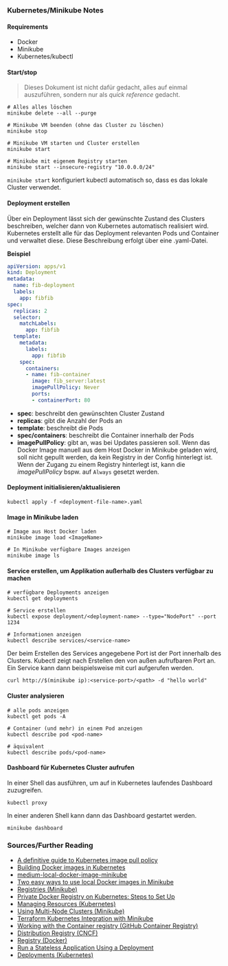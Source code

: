 ### Kubernetes/Minikube Notes

#### Requirements

- Docker
- Minikube
- Kubernetes/kubectl

#### Start/stop

> Dieses Dokument ist nicht dafür gedacht, alles auf einmal auszuführen, sondern nur als *quick reference* gedacht.

```shell
# Alles alles löschen
minikube delete --all --purge

# Minikube VM beenden (ohne das Cluster zu löschen)
minikube stop

# Minikube VM starten und Cluster erstellen
minikube start 

# Minikube mit eigenem Registry starten
minikube start --insecure-registry "10.0.0.0/24"
```

`minikube start` konfiguriert kubectl automatisch so, dass es das lokale Cluster verwendet.

#### Deployment erstellen

Über ein Deployment lässt sich der gewünschte Zustand des Clusters beschreiben, welcher dann von Kubernetes automatisch realisiert wird.
Kubernetes erstellt alle für das Deployment relevanten Pods und Container und verwaltet diese.
Diese Beschreibung erfolgt über eine .yaml-Datei.

**Beispiel**

```yaml
apiVersion: apps/v1
kind: Deployment
metadata:
  name: fib-deployment
  labels:
    app: fibfib
spec:
  replicas: 2
  selector:
    matchLabels:
      app: fibfib
  template:
    metadata:
      labels:
        app: fibfib
    spec:
      containers:
      - name: fib-container
        image: fib_server:latest
        imagePullPolicy: Never
        ports:
        - containerPort: 80
```

- **spec**: beschreibt den gewünschten Cluster Zustand
- **replicas**: gibt die Anzahl der Pods an
- **template**: beschreibt die Pods
- **spec/containers**: beschreibt die Container innerhalb der Pods
- **imagePullPolicy**: gibt an, was bei Updates passieren soll. 
Wenn das Docker Image manuell aus dem Host Docker in Minikube geladen wird, soll nicht gepullt werden, da kein Registry in der Config hinterlegt ist.
Wenn der Zugang zu einem Registry hinterlegt ist, kann die *imagePullPolicy* bspw. auf `Always` gesetzt werden.

#### Deployment initialisieren/aktualisieren

```shell
kubectl apply -f <deployment-file-name>.yaml
```

#### Image in Minikube laden

```shell
# Image aus Host Docker laden
minikube image load <ImageName>

# In Minikube verfügbare Images anzeigen
minikube image ls
```

#### Service erstellen, um Applikation außerhalb des Clusters verfügbar zu machen

```shell
# verfügbare Deployments anzeigen
kubectl get deployments

# Service erstellen
kubectl expose deployment/<deployment-name> --type="NodePort" --port 1234

# Informationen anzeigen
kubectl describe services/<service-name>
```

Der beim Erstellen des Services angegebene Port ist der Port innerhalb des Clusters. 
Kubectl zeigt nach Erstellen den von außen aufrufbaren Port an.
Ein Service kann dann beispielsweise mit curl aufgerufen werden.

```shell
curl http://$(minikube ip):<service-port>/<path> -d "hello world"
```

#### Cluster analysieren

```shell
# alle pods anzeigen
kubectl get pods -A

# Container (und mehr) in einem Pod anzeigen
kubectl describe pod <pod-name>

# äquivalent
kubectl describe pods/<pod-name>
```

#### Dashboard für Kubernetes Cluster aufrufen

In einer Shell das ausführen, um auf in Kubernetes laufendes Dashboard zuzugreifen.
```shell
kubectl proxy
```

In einer anderen Shell kann dann das Dashboard gestartet werden.
```shell
minikube dashboard
```

### Sources/Further Reading

- [A definitive guide to Kubernetes image pull policy](https://www.airplane.dev/blog/kubernetes-image-pull-policy)
- [Building Docker images in Kubernetes](https://snyk.io/blog/building-docker-images-kubernetes/)
- [medium-local-docker-image-minikube](https://github.com/mr-pascal/medium-local-docker-image-minikube/tree/master)
- [Two easy ways to use local Docker images in Minikube](https://levelup.gitconnected.com/two-easy-ways-to-use-local-docker-images-in-minikube-cd4dcb1a5379)
- [Registries (Minikube)](https://minikube.sigs.k8s.io/docs/handbook/registry/)
- [Private Docker Registry on Kubernetes: Steps to Set Up](https://www.knowledgehut.com/blog/devops/private-docker-registry#what-is-kubernetes-private-docker-registry?-%C2%A0)
- [Managing Resources (Kubernetes)](https://kubernetes.io/docs/concepts/cluster-administration/manage-deployment/)
- [Using Multi-Node Clusters (Minikube)](https://minikube.sigs.k8s.io/docs/tutorials/multi_node/)
- [Terraform Kubernetes Integration with Minikube](https://medium.com/rahasak/terraform-kubernetes-integration-with-minikube-334c43151931)
- [Working with the Container registry (GitHub Container Registry)](https://docs.github.com/en/packages/working-with-a-github-packages-registry/working-with-the-container-registry)
- [Distribution Registry (CNCF)](https://distribution.github.io/distribution/)
- [Registry (Docker)](https://docs.docker.com/registry/)
- [Run a Stateless Application Using a Deployment](https://kubernetes.io/docs/tasks/run-application/run-stateless-application-deployment/)
- [Deployments (Kubernetes)](https://kubernetes.io/docs/concepts/workloads/controllers/deployment/)
